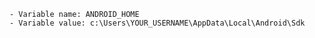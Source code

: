     - Variable name: ANDROID_HOME
    - Variable value: c:\Users\YOUR_USERNAME\AppData\Local\Android\Sdk
